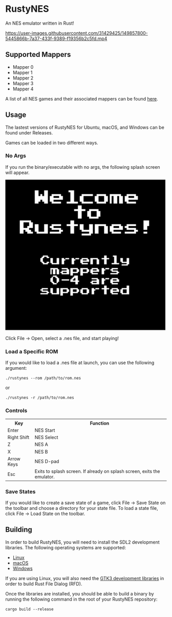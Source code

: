 # RustyNES

An NES emulator written in Rust!

https://user-images.githubusercontent.com/31429425/149857800-5445866b-7a37-433f-9389-f19356b2c5fd.mp4


## Supported Mappers
* Mapper 0
* Mapper 1
* Mapper 2
* Mapper 3
* Mapper 4

A list of all NES games and their associated mappers can be found <a href="http://tuxnes.sourceforge.net/nesmapper.txt" target="_blank">here</a>.

## Usage
The lastest versions of RustyNES for Ubuntu, macOS, and Windows can be found under Releases.

Games can be loaded in two different ways. 

### No Args
If you run the binary/executable with no args, the following splash screen will appear.

<img src="./src/resources/rustynes_splash_screen.png" width=500/>

Click File -> Open, select a .nes file, and start playing! 

### Load a Specific ROM
If you would like to load a .nes file at launch, you can use the following argument:
```
./rustynes --rom /path/to/rom.nes
```
or 
```
./rustynes -r /path/to/rom.nes
```

### Controls
<table>
  <tr>
    <th>Key</th>
    <th>Function</th>
  </tr>
  <tr>
    <td>Enter</td>
    <td>NES Start</td>
  </tr>
  <tr>
    <td>Right Shift</td>
    <td>NES Select</td>
  </tr>
  <tr>
    <td>Z</td>
    <td>NES A</td>
  </tr>
  <tr>
    <td>X</td>
    <td>NES B</td>
  </tr>
  <tr>
    <td>Arrow Keys</td>
    <td>NES D-pad</td>
  </tr>
  <tr>
    <td>Esc</td>
    <td>Exits to splash screen. If already on splash screen, exits the emulator.</td>
  </tr>
</table>

### Save States
If you would like to create a save state of a game, click File -> Save State on the toolbar and choose a directory for your state file. To load a state file, click File -> Load State on the toolbar.

## Building
In order to build RustyNES, you will need to install the SDL2 development libraries. The following operating systems are supported:

* <a href="https://github.com/Rust-SDL2/rust-sdl2#linux" target="_blank">Linux</a>
* <a href="https://github.com/Rust-SDL2/rust-sdl2#macos" target="_blank">macOS</a>
* <a href="https://github.com/Rust-SDL2/rust-sdl2#windows-msvc" target="_blank">Windows</a>

If you are using Linux, you will also need the <a href="https://github.com/PolyMeilex/rfd#dependencies" target="_blank">GTK3 development libraries</a> in order to build Rust File Dialog (RFD).
  
Once the libraries are installed, you should be able to build a binary by running the following command in the root of your RustyNES repository: 
```
cargo build --release
```
